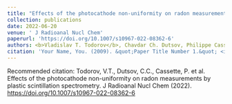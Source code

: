 ```yaml
---
title: "Effects of the photocathode non-uniformity on radon measurements by plastic scintillation spectrometry"
collection: publications
date: 2022-06-20
venue: ' J Radioanal Nucl Chem'
paperurl: 'https://doi.org/10.1007/s10967-022-08362-6'
authors: <b>Vladislav T. Todorov</b>, Chavdar Ch. Dutsov, Philippe Cassette & Krasimir K. Mitev
citation: 'Your Name, You. (2009). &quot;Paper Title Number 1.&quot; <i>Journal 1</i>. 1(1).'
---
```


Recommended citation: Todorov, V.T., Dutsov, C.C., Cassette, P. et al. Effects of the photocathode non-uniformity on radon measurements by plastic scintillation spectrometry. J Radioanal Nucl Chem (2022). https://doi.org/10.1007/s10967-022-08362-6
